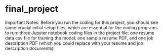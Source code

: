 # final_project
Important Notes: Before you run the coding for this project, you should see some crucial initial setup files, which are essential for the coding programs to run: three Jupyter notebook coding files in the project file; one resume data csv file for training the model; one sample resume PDF, and one job description PDF (which you could replace with your resume and job description documents) 
